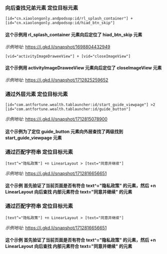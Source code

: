 ### 向后查找兄弟元素 定位目标元素

```text
[id="cn.xiaolongonly.andpodsop:id/rl_splash_container"] + [id="cn.xiaolongonly.andpodsop:id/hiad_btn_skip"]
```
#### 这个示例用 rl_splash_container 元素向后定位了 hiad_btn_skip 元素
_示例地址_: https://i.gkd.li/snapshot/1698804432949

```text
[vid="activityImageDraweeView"] + [vid="closeImageView"]
```
#### 这个示例用 activityImageDraweeView 元素向后定位了 closeImageView 元素
_示例地址_: https://i.gkd.li/snapshot/1712825259652

### 通过外层元素 定位目标元素
```text
[id="com.antfortune.wealth.tablauncher:id/start_guide_viewpage"] >2 [id="com.antfortune.wealth.tablauncher:id/guide_button"]
```
_示例地址_: https://i.gkd.li/snapshot/1712815078900
#### 这个示例为了定位 guide_button 元素向外层查找了两级找到 start_guide_viewpage 元素

### 通过匹配字符串 定位目标元素
```text
[text^="隐私政策"] +n LinearLayout > [text="同意并继续"]
```
_示例地址_: https://i.gkd.li/snapshot/1712816656651
#### 这个示例 首先验证了当前页面是否有符合 text^="隐私政策" 的元素，然后 +n LinearLayout 向后查找 内部元素符合 text="同意并继续" 的元素


### 通过匹配字符串 定位目标元素
```text
[text^="隐私政策"] +n LinearLayout > [text="同意并继续"]
```
_示例地址_: https://i.gkd.li/snapshot/1712816656651
#### 这个示例 首先验证了当前页面是否有符合 text^="隐私政策" 的元素，然后 +n LinearLayout 向后查找 内部元素符合 text="同意并继续" 的元素















